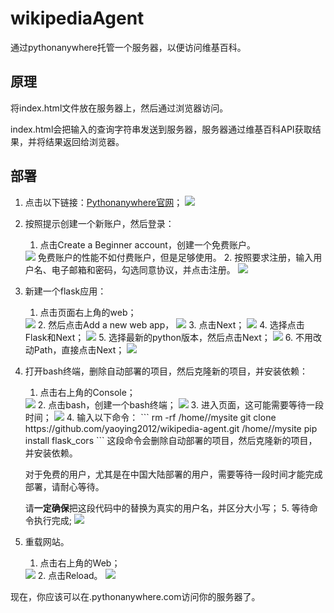 # wikipediaAgent
通过pythonanywhere托管一个服务器，以便访问维基百科。
## 原理
将index.html文件放在服务器上，然后通过浏览器访问。

index.html会把输入的查询字符串发送到服务器，服务器通过维基百科API获取结果，并将结果返回给浏览器。

## 部署
1. 点击以下链接：[Pythonanywhere官网](https://www.pythonanywhere.com)；
   <img src="https://cda.pythonanywhere.com/img/wikipediaAgentImages1.png">
2. 按照提示创建一个新账户，然后登录：
   1. 点击Create a Beginner account，创建一个免费账户。
   <img src="https://cda.pythonanywhere.com/img/wikipediaAgentImages2.png">
   免费账户的性能不如付费账户，但是足够使用。
   2. 按照要求注册，输入用户名、电子邮箱和密码，勾选同意协议，并点击注册。
   <img src="https://cda.pythonanywhere.com/img/wikipediaAgentImages3.png">
3. 新建一个flask应用：
   1. 点击页面右上角的web；
   <img src="https://cda.pythonanywhere.com/img/wikipediaAgentImages4.png">
   2. 然后点击Add a new web app，
   <img src="https://cda.pythonanywhere.com/img/wikipediaAgentImages5.png">
   3. 点击Next；
   <img src="https://cda.pythonanywhere.com/img/wikipediaAgentImages6.png">
   4. 选择点击Flask和Next；
   <img src="https://cda.pythonanywhere.com/img/wikipediaAgentImages7.png">
   5. 选择最新的python版本，然后点击Next；
   <img src="https://cda.pythonanywhere.com/img/wikipediaAgentImages8.png">
   6. 不用改动Path，直接点击Next；
   <img src="https://cda.pythonanywhere.com/img/wikipediaAgentImages9.png">
4. 打开bash终端，删除自动部署的项目，然后克隆新的项目，并安装依赖：
   1. 点击右上角的Console；
   <img src="https://cda.pythonanywhere.com/img/wikipediaAgentImages10.png">
   2. 点击bash，创建一个bash终端；
   <img src="https://cda.pythonanywhere.com/img/wikipediaAgentImages11.png">
   3. 进入页面，这可能需要等待一段时间；
   <img src="https://cda.pythonanywhere.com/img/wikipediaAgentImages12.png">
   4. 输入以下命令：
      ```
      rm -rf /home/<yourUserName>/mysite
      git clone https://github.com/yaoying2012/wikipedia-agent.git /home/<yourUserName>/mysite
      pip install flask_cors
      ```
      这段命令会删除自动部署的项目，然后克隆新的项目，并安装依赖。

      对于免费的用户，尤其是在中国大陆部署的用户，需要等待一段时间才能完成部署，请耐心等待。

      请**一定确保**把这段代码中的<yourUserName>替换为真实的用户名，并区分大小写；
   5. 等待命令执行完成;
   <img src="https://cda.pythonanywhere.com/img/wikipediaAgentImages13.png">
5. 重载网站。
   1. 点击右上角的Web；
   <img src="https://cda.pythonanywhere.com/img/wikipediaAgentImages14.png">
   2. 点击Reload。
   <img src="https://cda.pythonanywhere.com/img/wikipediaAgentImages15.png">

现在，你应该可以在<YourUserName>.pythonanywhere.com访问你的服务器了。